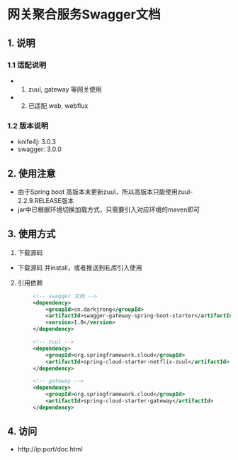 # 网关聚合服务Swagger文档

## 1. 说明
### 1.1 适配说明
 - 1. zuul, gateway 等网关使用
 - 2. 已适配 web, webflux

### 1.2 版本说明
 - knife4j: 3.0.3
 - swagger: 3.0.0
 
## 2. 使用注意
 - 由于Spring boot 高版本未更新zuul，所以高版本只能使用zuul-2.2.9.RELEASE版本
 - jar中已根据环境切换加载方式，只需要引入对应环境的maven即可

## 3. 使用方式
1. 下载源码 
 - 下载源码 并install，或者推送到私库引入使用
2. 引用依赖
```xml
        <!-- swagger 文档 -->
        <dependency>
            <groupId>cn.darkjrong</groupId>
            <artifactId>swagger-gateway-spring-boot-starter</artifactId>
            <version>1.0</version>
        </dependency>    

        <!-- zuul -->
        <dependency>
            <groupId>org.springframework.cloud</groupId>
            <artifactId>spring-cloud-starter-netflix-zuul</artifactId>
        </dependency>   

        <!-- gateway -->
        <dependency>
            <groupId>org.springframework.cloud</groupId>
            <artifactId>spring-cloud-starter-gateway</artifactId>
        </dependency>
```

## 4. 访问
 - http://ip:port/doc.html








































